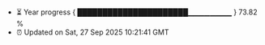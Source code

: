 - ⏳ Year progress { ██████████████████████▁▁▁▁▁▁▁▁ } 73.82 %
- ⏰ Updated on Sat, 27 Sep 2025 10:21:41 GMT

